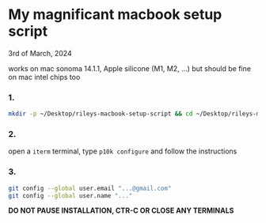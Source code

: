 # My magnificant macbook setup script

3rd of March, 2024

works on mac sonoma 14.1.1, Apple silicone (M1, M2, ...) but should be fine on mac intel chips too

### 1.

```bash
mkdir -p ~/Desktop/rileys-macbook-setup-script && cd ~/Desktop/rileys-macbook-setup-script && git clone https://github.com/smiddy-001/macbook-setup.git ~/Desktop/rileys-macbook-setup-script && bash ~/Desktop/rileys-macbook-setup-script/setup.sh
```

### 2.

open a `iterm` terminal, type `p10k configure` and follow the instructions

### 3.

```bash
git config --global user.email "...@gmail.com"
git config --global user.name "..."
```

**DO NOT PAUSE INSTALLATION, CTR-C OR CLOSE ANY TERMINALS**
